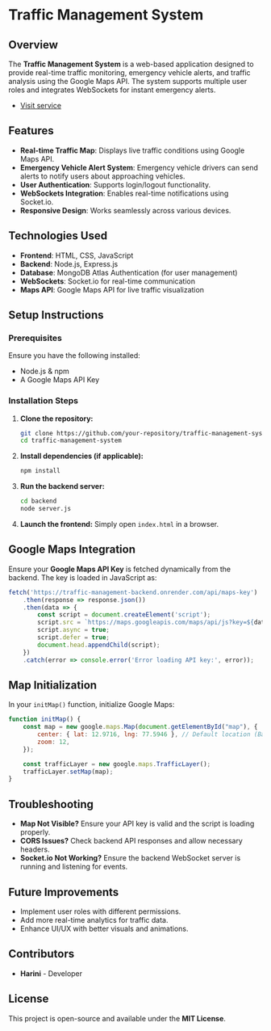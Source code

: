 # **Traffic Management System**

## Overview

The **Traffic Management System** is a web-based application designed to provide real-time traffic monitoring, emergency vehicle alerts, and traffic analysis using the Google Maps API. The system supports multiple user roles and integrates WebSockets for instant emergency alerts.
- [Visit service](https://traffic-management-backend.onrender.com)
## Features

- **Real-time Traffic Map**: Displays live traffic conditions using Google Maps API.
- **Emergency Vehicle Alert System**: Emergency vehicle drivers can send alerts to notify users about approaching vehicles.
- **User Authentication**: Supports login/logout functionality.
- **WebSockets Integration**: Enables real-time notifications using Socket.io.
- **Responsive Design**: Works seamlessly across various devices.

## Technologies Used

- **Frontend**: HTML, CSS, JavaScript
- **Backend**: Node.js, Express.js
- **Database**: MongoDB Atlas Authentication (for user management)
- **WebSockets**: Socket.io for real-time communication
- **Maps API**: Google Maps API for live traffic visualization

## Setup Instructions

### Prerequisites

Ensure you have the following installed:

- Node.js & npm
- A Google Maps API Key


### Installation Steps

1. **Clone the repository:**
   ```bash
   git clone https://github.com/your-repository/traffic-management-system.git
   cd traffic-management-system
   ```
2. **Install dependencies (if applicable):**
   ```bash
   npm install
   ```
3. **Run the backend server:**
   ```bash
   cd backend
   node server.js
   ```
4. **Launch the frontend:**
   Simply open `index.html` in a browser.

## Google Maps Integration

Ensure your **Google Maps API Key** is fetched dynamically from the backend. The key is loaded in JavaScript as:

```js
fetch('https://traffic-management-backend.onrender.com/api/maps-key')
    .then(response => response.json())
    .then(data => {
        const script = document.createElement('script');
        script.src = `https://maps.googleapis.com/maps/api/js?key=${data.apiKey}&callback=initMap&libraries=places`;
        script.async = true;
        script.defer = true;
        document.head.appendChild(script);
    })
    .catch(error => console.error('Error loading API key:', error));
```

## Map Initialization

In your `initMap()` function, initialize Google Maps:

```js
function initMap() {
    const map = new google.maps.Map(document.getElementById("map"), {
        center: { lat: 12.9716, lng: 77.5946 }, // Default location (Bangalore)
        zoom: 12,
    });

    const trafficLayer = new google.maps.TrafficLayer();
    trafficLayer.setMap(map);
}
```

## Troubleshooting

- **Map Not Visible?** Ensure your API key is valid and the script is loading properly.
- **CORS Issues?** Check backend API responses and allow necessary headers.
- **Socket.io Not Working?** Ensure the backend WebSocket server is running and listening for events.

## Future Improvements

- Implement user roles with different permissions.
- Add more real-time analytics for traffic data.
- Enhance UI/UX with better visuals and animations.

## Contributors

- **Harini** - Developer

## License

This project is open-source and available under the **MIT License**.

